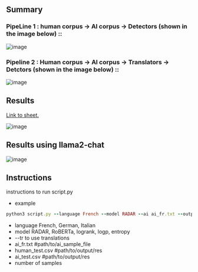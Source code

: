 
## Summary
### PipeLine 1 : human corpus  -> AI corpus -> Detectors (shown in the image below) ::
![image](https://github.com/A-b-h-a-y-0-2/radar-multilingual/assets/143434285/4e5d0268-1162-4777-94fb-4bad7d4529bb)

### Pipeline 2 : Human corpus -> AI corpus -> Translators  -> Detctors (shown in the image below) ::
![image](https://github.com/A-b-h-a-y-0-2/radar-multilingual/assets/143434285/83a5df69-c5fa-42ae-b0ec-0e3b2cb42679)

## Results
[Link to sheet.](https://docs.google.com/spreadsheets/d/1AKM0zlMQZoomOVhyPTVduYcDxLA_gdeOGynHypB8jQQ/edit?usp=sharing)

![image](https://github.com/A-b-h-a-y-0-2/radar-multilingual/assets/143434285/0e42d46b-4c84-46f1-a4cf-b11678c4aa82)

## Results using llama2-chat
![image](https://github.com/A-b-h-a-y-0-2/radar-multilingual/assets/143434285/cc97e4f8-d413-4352-90b8-cbe7cf3da8bb)


## Instructions 
instructions to run script.py
- example

```rb
python3 script.py --language French --model RADAR --ai ai_fr.txt --output_h human_test.csv --output_ai ai_test.csv --samples 512
```
- language French, German, Italian
- model RADAR, RoBERTa, logrank, logp, entropy
- --tr to use translations
- ai_fr.txt #path/to/ai_sample_file
- human_test.csv #path/to/output/res
- ai_test.csv #path/to/output/res
- number of samples
  
